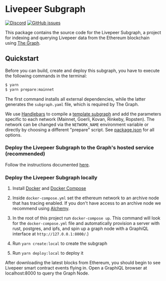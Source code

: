# Livepeer Subgraph

[![Discord](https://img.shields.io/discord/423160867534929930.svg?style=flat-square)](https://discord.gg/7wRSUGX)
[![GitHub issues](https://img.shields.io/github/issues/livepeer/livepeerjs/subgraph.svg?style=flat-square)](https://github.com/livepeer/livepeerjs/labels/subgraph)

This package contains the source code for the Livepeer Subgraph, a project for
indexing and querying Livepeer data from the Ethereum blockchain using [The Graph](https://thegraph.com).

## Quickstart

Before you can build, create and deploy this subgraph, you have to execute the following commands in the terminal:

```bash
$ yarn
$ yarn prepare:mainnet
```

The first command installs all external dependencies, while the latter generates the `subgraph.yaml` file, which is
required by The Graph.

We use [Handlebars](https://github.com/wycats/handlebars.js/) to compile a [template subgraph](./subgraph.template.yaml) and add the parameters specific to each
network (Mainnet, Goerli, Kovan, Rinkeby, Ropsten). The network can be changed via the `NETWORK_NAME` environment
variable or directly by choosing a different "prepare" script. See [package.json](./package.json) for all options.

### Deploy the Livepeer Subgraph to the Graph's hosted service (recommended)
Follow the instructions documented [here](https://thegraph.com/docs/deploy-a-subgraph).

### Deploy the Livepeer Subgraph locally

1. Install [Docker](https://docs.docker.com) and [Docker Compose](https://docs.docker.com/compose/install/)
2. Inside `docker-compose.yml` set the ethereum network to an archive node that has tracing enabled. If you don't have access to an archive node we recommend using [Alchemy](https://alchemyapi.io/). 
3. In the root of this project run `docker-compose up`. This command will look for the `docker-compose.yml` file and automatically provision a server with rust, postgres, and ipfs, and spin up a graph node with a GraphiQL interface at `http://127.0.0.1:8000/`.)

4. Run `yarn create:local` to create the subgraph
5. Run `yarn deploy:local` to deploy it

After downloading the latest blocks from Ethereum, you should begin to see
Livepeer smart contract events flying in. Open a GraphiQL browser at
localhost:8000 to query the Graph Node.